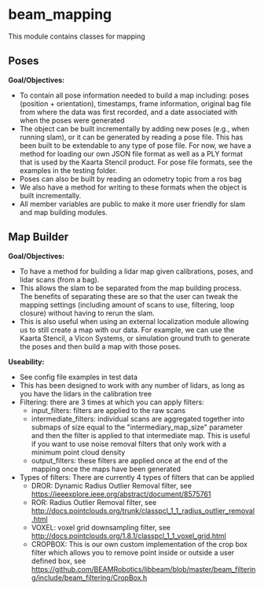 # beam_mapping

This module contains classes for mapping

## Poses

**Goal/Objectives:**
* To contain all pose information needed to build a map including: poses
(position + orientation), timestamps, frame information, original bag file from
where the data was first recorded, and a date associated with when the poses
were generated
* The object can be built incrementally by adding new poses (e.g., when running
slam), or it can be generated by reading a pose file. This has been built to be
extendable to any type of pose file. For now, we have a method for loading our
own JSON file format as well as a PLY format that is used by the Kaarta Stencil
product. For pose file formats, see the examples in the testing folder.
* Poses can also be built by reading an odometry topic from a ros bag
* We also have a method for writing to these formats when the object is built
incrementally.
* All member variables are public to make it more user friendly for slam and
map building modules.

## Map Builder

**Goal/Objectives:**
* To have a method for building a lidar map given calibrations, poses, and lidar
scans (from a bag).
* This allows the slam to be separated from the map building process. The
benefits of separating these are so that the user can tweak the mapping settings
(including amount of scans to use, filtering, loop closure) without having to
rerun the slam.
* This is also useful when using an external localization module allowing us to
still create a map with our data. For example, we can use the Kaarta Stencil,
a Vicon Systems, or simulation ground truth to generate the poses and then build
a map with those poses.

**Useability:**
* See config file examples in test data
* This has been designed to work with any number of lidars, as long as you have
the lidars in the calibration tree
* Filtering: there are 3 times at which you can apply filters:
    * input_filters: filters are applied to the raw scans
    * intermediate_filters: individual scans are aggregated together into
    submaps of size equal to the "intermediary_map_size" parameter and then the
    filter is applied to that intermediate map. This is useful if you want to
    use noise removal filters that only work with a minimum point cloud density
    * output_filters: these filters are applied once at the end of the mapping
    once the maps have been generated
* Types of filters: There are currently 4 types of filters that can be applied
    * DROR: Dynamic Radius Outlier Removal filter, see
    https://ieeexplore.ieee.org/abstract/document/8575761
    * ROR: Radius Outlier Removal filter, see
    http://docs.pointclouds.org/trunk/classpcl_1_1_radius_outlier_removal.html
    * VOXEL: voxel grid downsampling filter, see
    http://docs.pointclouds.org/1.8.1/classpcl_1_1_voxel_grid.html
    * CROPBOX: This is our own custom implementation of the crop box filter
    which allows you to remove point inside or outside a user defined box, see
    https://github.com/BEAMRobotics/libbeam/blob/master/beam_filtering/include/beam_filtering/CropBox.h

